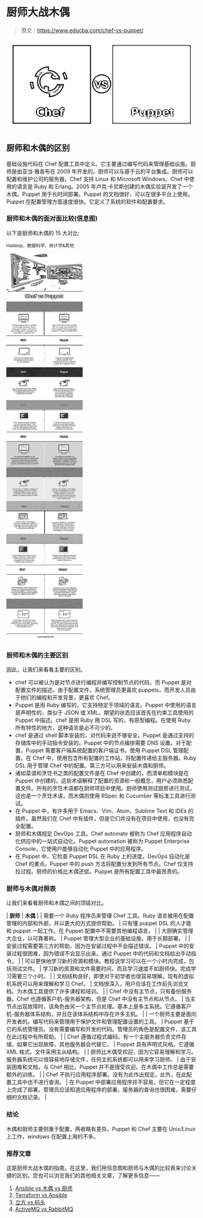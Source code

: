 # 厨师大战木偶

> 原文：<https://www.educba.com/chef-vs-puppet/>

![chef vs puppet](img/e73c4e8548143873ce0497c8e6d14356.png)



## 厨师和木偶的区别

基础设施代码在 Chef 配置工具中定义。它主要通过编写代码来管理基础设施。厨师是由亚当·雅各布在 2009 年开发的。厨师可以与基于云的平台集成。厨师可以配置和维护公司的服务器。Chef 支持 Linux 和 Microsoft Windows。Chef 中使用的语言是 Ruby 和 Erlang。2005 年卢克·卡尼斯创建的木偶实验室开发了一个木偶。Puppet 用于长时间部署。Puppet 的文档很好，可以在很多平台上使用。Puppet 在配置管理方面速度很快。它定义了系统的软件和配置要求。

### 厨师和木偶的面对面比较(信息图)

以下是厨师和木偶的 15 大对比:

<small>Hadoop、数据科学、统计学&其他</small>

![Chef-vs-Puppet-info](img/b29cdee40ea24b6ea29752cbe2f08121.png)



### 厨师和木偶的主要区别

因此，让我们来看看主要的区别。

*   chef 可以被认为是对节点进行编程并编写控制节点的代码，而 Puppet 是对配置文件的描述。由于配置文件，系统管理员更喜欢 puppets，而开发人员由于他们的编程和开发背景，更喜欢 Chef。
*   Puppet 是用 Ruby 编写的，它支持特定于领域的语言。Puppet 中使用的语言是声明性的，类似于 JSON 或 XML。期望的状态应该首先在约束工具使用的 Puppet 中描述。chef 是用 Ruby 用 DSL 写的，有原型编程。在使用 Ruby 所有特性的地方，这种语言是必不可少的。
*   chef 是通过 shell 脚本安装的，对代码来说不够安全。Puppet 是通过支持的存储库中的手动指令安装的。Puppet 中的节点编排需要 DNS 设置。对于配置，Puppet 需要客户端系统配置的客户端证书。使用 Puppet DSL 管理配置。在 Chef 中，使用包含所有配置的工作站，将配置传递给主服务器。Ruby DSL 用于管理 Chef 中的配置。第三方可以用来安装木偶和厨师。
*   诸如菜谱和烹饪书之类的配置文件是在 Chef 中创建的，而清单和模块是在 Puppet 中创建的。这些术语解释了配置的资源和一般概念，用户必须熟悉配置文件。所有的烹饪术语都在厨师项目中使用。厨师使用测试厨房进行测试，这也是一个烹饪术语，而木偶则使用 RSpec 和 Cucumber 等标准工具进行测试。
*   在 Puppet 中，有许多用于 Emacs、Vim、Atom、Sublime Text 和 IDEs 的插件。虽然我们在 Chef 中有插件，但是它们并没有在项目中使用，也没有完全配置。
*   厨师和木偶规定 DevOps 工具。Chef automate 被称为 Chef 应用程序自动化供应中的一站式自动化。Puppet automation 被称为 Puppet Enterprise Console，它使用户能够自动化 Puppet 中的应用程序。
*   在 Puppet 中，它检查 Puppet DSL 在 Ruby 上的进度。DevOps 自动化是 Chef 的重点。Puppet 中的 push 方法将配置分发到所有节点。Chef 仅支持拉过程。厨师的价格比木偶还低。Puppet 是所有配置工具中最昂贵的。

### 厨师与木偶对照表

让我们来看看厨师和木偶之间的顶级对比。

| **厨师** | **木偶** |
| 需要一个 Ruby 程序员来管理 Chef 工具。Ruby 语言被用在配置管理的内部和外部，并以更大的方式提供帮助。 | 只有懂 puppet DSL 的人才能和 puppet 一起工作。在 Puppet 配置中不需要其他编程语言。 |
| 大厨确实管理大企业，以可靠著称。 | Puppet 管理大型企业的基础设施，用于长期部署。 |
| 安装过程需要第三方的帮助，因为在安装过程中不会描述错误。 | Puppet 中的安装过程很困难，因为错误不会显示出来。通过 Puppet 中的代码和文档给出手动指令。 |
| 可以更快地学习新的资源和模块。教程说学习可以在一个小时内完成，包括测试文件。 | 学习新的资源和文件需要时间，而且学习速度不如厨师快。完成学习需要三个小时。 |
| 文档结构良好，即使对于初学者也很容易理解。现有的虚拟机系统可以用来理解和学习 Chef。 | 文档很深入，用户应该在工作前先浏览文档。为木偶工具提供了许多课程和培训。 |
| Chef 中没有主节点，只有备份服务器。Chef 也遵循客户机-服务器架构，但是 Chef 中没有主节点和从节点。 | 当主节点出现故障时，该角色由另一个主节点处理。基本上是多主系统。它遵循客户机-服务器体系结构，并且在该体系结构中存在许多主机。 |
| 一个厨师主要是面向开发者的。编写代码来管理用于保护文件和管理配置设置的工具。 | Puppet 基于它的系统管理员。没有需要编写和开发的代码。管理员的角色是配置文件，该工具在此过程中有所帮助。 |
| Chef 遵循过程式编码。有一个主服务器负责文件存储，如果它出现故障，其他服务器会代替它。 | Puppet 具有声明式风格。它遵循 XML 格式，文件采用主从结构。 |
| 厨师比木偶受欢迎，因为它容易理解和学习。服务器系统可以很容易地存储文件，任何主机系统都可以用来学习厨师。 | 由于安装困难和文档，与 Chef 相比，Puppet 并不是很受欢迎。在木偶中工作总是需要额外的训练。 |
| Chef 不执行应用程序部署。没有为此作出规定。此外，在此配置工具中也不进行查询。 | 在 Puppet 中部署应用程序并不容易，但它在一定程度上完成了部署。管理员应该知道应用程序的部署。服务器的查询也很困难，需要仔细的文档记录。 |

### 结论

木偶和厨师主要侧重于配置，两者略有差异。Puppet 和 Chef 主要在 Unix/Linux 上工作，windows 在配置上用的不多。

### 推荐文章

这是厨师大战木偶的指南。在这里，我们用信息图和厨师与木偶的比较表来讨论关键的区别。您也可以浏览我们的其他相关文章，了解更多信息——

1.  [Ansible vs 木偶 vs 厨师](https://www.educba.com/ansible-vs-puppet-vs-chef/)
2.  [Terraform vs Ansible](https://www.educba.com/terraform-vs-ansible/)
3.  [立方 vs 码头](https://www.educba.com/kubernetes-vs-docker/)
4.  [ActiveMQ vs RabbitMQ](https://www.educba.com/activemq-vs-rabbitmq/)





